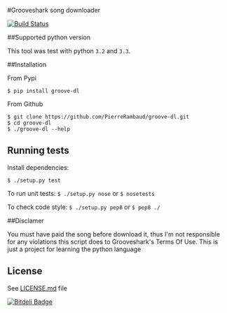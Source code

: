 #Grooveshark song downloader

[![Build Status](https://travis-ci.org/PierreRambaud/groove-dl.png?branch=master)](https://travis-ci.org/PierreRambaud/groove-dl)

##Supported python version

This tool was test with python `3.2` and `3.3`.

##Installation

From Pypi

```
$ pip install groove-dl
```

From Github

```
$ git clone https://github.com/PierreRambaud/groove-dl.git
$ cd groove-dl
$ ./groove-dl --help
```


## Running tests
Install dependencies:

`$ ./setup.py test`

To run unit tests:
`$ ./setup.py nose`
or
`$ nosetests`

To check code style:
`$ ./setup.py pep8`
or
`$ pep8 ./`

##Disclamer

You must have paid the song before download it, thus I'm not responsible for any violations this script does to Grooveshark's Terms Of Use.
This is just a project for learning the python language


## License
   See [LICENSE.md](LICENSE.md) file


[![Bitdeli Badge](https://d2weczhvl823v0.cloudfront.net/PierreRambaud/groove-dl/trend.png)](https://bitdeli.com/free "Bitdeli Badge")
